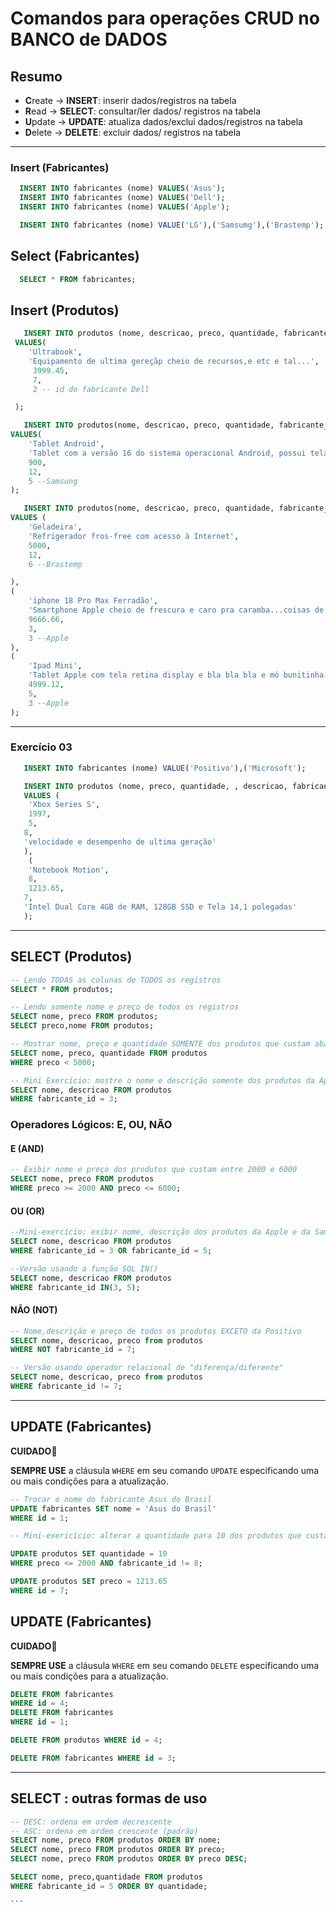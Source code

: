 # Comandos para operações CRUD no BANCO de DADOS

## Resumo

- **C**reate -> **INSERT**: inserir dados/registros na tabela
- **R**ead -> **SELECT**: consultar/ler dados/ registros na tabela
- **U**pdate -> **UPDATE**: atualiza dados/exclui dados/registros na tabela
- **D**elete -> **DELETE**: excluir dados/ registros na tabela

---

### Insert (Fabricantes)

```sql
  INSERT INTO fabricantes (nome) VALUES('Asus');
  INSERT INTO fabricantes (nome) VALUES('Dell');
  INSERT INTO fabricantes (nome) VALUES('Apple');

  INSERT INTO fabricantes (nome) VALUE('LG'),('Samsumg'),('Brastemp');
```

## Select (Fabricantes)

```sql
  SELECT * FROM fabricantes;
```

## Insert (Produtos)

```sql
   INSERT INTO produtos (nome, descricao, preco, quantidade, fabricante_id)
 VALUES(
    'Ultrabook', 
    'Equipamento de ultima gereçãp cheio de recursos,e etc e tal...',
     3999.45,
     7,
     2 -- id do fabricante Dell

 );

   INSERT INTO produtos(nome, descricao, preco, quantidade, fabricante_id)
VALUES(
    'Tablet Android',
    'Tablet com a versão 16 do sistema operacional Android, possui tela  de 10 polegadas e armazenamento de 128 GB. Estou sem ideias do que escrever aqui.',
    900,
    12,
    5 --Samsung
);

   INSERT INTO produtos(nome, descricao, preco, quantidade, fabricante_id)
VALUES ( 
    'Geladeira',
    'Refrigerador fros-free com acesso à Internet',
    5000,
    12,
    6 --Brastemp

), 
(
    'iphone 18 Pro Max Ferradão',
    'Smartphone Apple cheio de frescura e caro pra caramba...coisas de rico...',
    9666.66,
    3,
    3 --Apple
),
(
    'Ipad Mini',
    'Tablet Apple com tela retina display e bla bla bla e mó bunitinha',
    4999.12,
    5,
    3 --Apple
);
```

---

### Exercício 03

```sql
   INSERT INTO fabricantes (nome) VALUE('Positivo'),('Microsoft');

   INSERT INTO produtos (nome, preco, quantidade, , descricao, fabricante_id )
   VALUES (
    'Xbox Series S', 
    1997, 
    5,
   8,
   'velocidade e desempenho de ultima geração'
   ),
    (
    'Notebook Motion', 
    8, 
    1213.65,
   7,
   'Intel Dual Core 4GB de RAM, 128GB SSD e Tela 14,1 polegadas'
   );
```


----

## SELECT (Produtos)

```sql
-- Lendo TODAS as colunas de TODOS os registros
SELECT * FROM produtos;

-- Lendo somente nome e preço de todos os registros
SELECT nome, preco FROM produtos;
SELECT preco,nome FROM produtos;

-- Mostrar nome, preço e quantidade SOMENTE dos produtos que custam abaixo de 5000
SELECT nome, preco, quantidade FROM produtos
WHERE preco < 5000;

-- Mini Exercício: mostre o nome e descrição somente dos produtos da Apple
SELECT nome, descricao FROM produtos
WHERE fabricante_id = 3;

```

### Operadores Lógicos: E, OU, NÃO

#### E (AND)

```sql
-- Exibir nome e preço dos produtos que custam entre 2000 e 6000
SELECT nome, preco FROM produtos
WHERE preco >= 2000 AND preco <= 6000;

```

#### OU (OR)
```sql
--Mini-exercício: exibir nome, descrição dos produtos da Apple e da Samsung
SELECT nome, descricao FROM produtos
WHERE fabricante_id = 3 OR fabricante_id = 5;

--Versão usando a função SQL IN()
SELECT nome, descricao FROM produtos
WHERE fabricante_id IN(3, 5);
```

#### NÃO (NOT)
```sql
-- Nome,descrição e preço de todos os produtos EXCETO da Positivo
SELECT nome, descricao, preco from produtos
WHERE NOT fabricante_id = 7;

-- Versão usando operador relacional de "diferença/diferente"
SELECT nome, descricao, preco from produtos
WHERE fabricante_id != 7;
```

---

## UPDATE (Fabricantes)

**CUIDADO🚨**

**SEMPRE USE** a cláusula `WHERE` em seu comando `UPDATE` especificando uma ou mais condições para a atualização.

```sql
-- Trocar o nome do fabricante Asus do Brasil
UPDATE fabricantes SET nome = 'Asus do Brasil'
WHERE id = 1;

-- Mini-exericício: alterar a quantidade para 10 dos produtos que custam abaixo de 2000 exceto da Microsoft

UPDATE produtos SET quantidade = 10
WHERE preco <= 2000 AND fabricante_id != 8;

UPDATE produtos SET preco = 1213.65
WHERE id = 7;
```

## UPDATE (Fabricantes)

**CUIDADO🚨**

**SEMPRE USE** a cláusula `WHERE` em seu comando `DELETE` especificando uma ou mais condições para a atualização.

```sql
DELETE FROM fabricantes 
WHERE id = 4;
DELETE FROM fabricantes 
WHERE id = 1;

DELETE FROM produtos WHERE id = 4;

DELETE FROM fabricantes WHERE id = 3;

```


---

## SELECT : outras formas de uso

````sql
-- DESC: ordena em ordem decrescente
-- ASC: ordena em ordem crescente (padrão)
SELECT nome, preco FROM produtos ORDER BY nome;
SELECT nome, preco FROM produtos ORDER BY preco;
SELECT nome, preco FROM produtos ORDER BY preco DESC;

SELECT nome, preco,quantidade FROM produtos 
WHERE fabricante_id = 5 ORDER BY quantidade;

```
















   